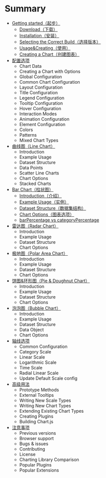 # Summary

* [Getting started（起步）](README.md)
  * [Download（下载）](qi-bu/xia-zai.md#xiazai)
  * [Installation（安装）](qi-bu/xia-zai.md#anzhuang)
  * [Selecting the Correct Build（选择版本）](qi-bu/xia-zai.md#xuanzebanben)
  * [Usage&Creating（使用）](qi-bu/xia-zai.md#shiyong)
  * [Creating a Chart（创建图表）](qi-bu/xia-zai.md#creating)
* [配置选项](pei-zhi-xuan-xiang/pei-zhi-xuan-xiang.md)
  * Chart Data
  * Creating a Chart with Options
  * Global Configuration
  * Common Chart Configuration
  * Layout Configuration
  * Title Configuration
  * Legend Configuration
  * Tooltip Configuration
  * Hover Configuration
  * Interaction Modes
  * Animation Configuration
  * Element Configuration
  * Colors
  * Patterns
  * Mixed Chart Types
* [曲线图（Line Chart）](qu-xian-tu/qu-xian-tu.md)
  * Introduction
  * Example Usage
  * Dataset Structure
  * Data Points
  * Scatter Line Charts
  * Chart Options
  * Stacked Charts
* [Bar Chart（柱状图）](zhu-zhuang-tu/zhu-zhuang-tu.md)
  * [Introduction（介绍）](zhu-zhuang-tu/zhu-zhuang-tu.md#Introduction)
  * [Example Usage（实例）](zhu-zhuang-tu/zhu-zhuang-tu.md#example)
  * [Dataset Structure（数据集结构）](zhu-zhuang-tu/zhu-zhuang-tu.md#dataset)
  * [Chart Options（图表选项）](zhu-zhuang-tu/zhu-zhuang-tu.md#option)
  * [barPercentage vs categoryPercentage](zhu-zhuang-tu/zhu-zhuang-tu.md#vs)
* [雷达图（Radar Chart）](lei-da-tu/lei-da-tu.md)
  * Introduction
  * Example Usage
  * Dataset Structure
  * Chart Options
* [极地图（Polar Area Chart）](ji-di-tu/ji-di-tu.md)
  * Introduction
  * Example Usage
  * Dataset Structure
  * Chart Options
* [饼图&环形图（Pie & Doughnut Chart）](bing-tu/bing-tu.md)
  * Introduction
  * Example Usage
  * Dataset Structure
  * Chart Options
* [泡泡图（Bubble Chart）](pao-pao-tu/pao-pao-tu.md)
  * Introduction
  * Example Usage
  * Dataset Structure
  * Data Object
  * Chart Options
* [轴线选项](zhou-xian-xuan-xiang/zhou-xian-xuan-xiang.md)
  * Common Configuration
  * Category Scale
  * Linear Scale
  * Logarithmic Scale
  * Time Scale
  * Radial Linear Scale
  * Update Default Scale config
* [高级用法](gao-ji-yong-fa/gao-ji-yong-fa.md)
  * Prototype Methods
  * External Tooltips
  * Writing New Scale Types
  * Writing New Chart Types
  * Extending Existing Chart Types
  * Creating Plugins
  * Building Chart.js
* [注意事项](zhu-yi-shi-xiang/zhu-yi-shi-xiang.md)
  * Previous versions
  * Browser support
  * Bugs & issues
  * Contributing
  * License
  * Charting Library Comparison
  * Popular Plugins
  * Popular Extensions
